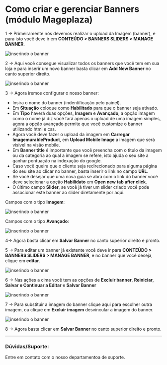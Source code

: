 # Como criar e gerenciar Banners (módulo Mageplaza)

1 -> Primeiramente nós devemos realizar o upload da Imagem (banner), e para isto você deve ir em **CONTEÚDO > BANNERS SLIDERS > MANAGE BANNER**.

![inserindo o banner](https://github.com/Oficina-do-Dev/Tutoriais/blob/main/Magento_2/078%20-%20Como%20criar%20e%20gerenciar%20Banners%20(módulo%20Mageplaza)/images/image1.png)

2 -> Aqui você consegue visualizar todos os banners que você tem em sua loja e para inserir um novo banner basta clicar em **Add New Banner** no canto superior direito.

![inserindo o banner](https://github.com/Oficina-do-Dev/Tutoriais/blob/main/Magento_2/078%20-%20Como%20criar%20e%20gerenciar%20Banners%20(módulo%20Mageplaza)/images/image2.png)

3 -> Agora iremos configurar o nosso banner:
- Insira o nome do banner (indentificação pelo painel).
- Em **Situação** coloque como **Habilitado** para que o banner seja ativado.
- Em **Tipo** haverá duas opções, **Imagem** e **Avançado**, a opção imagem como o nome já diz você fará apenas o upload de uma imagem simples, agora a opção avançado permite que você customize o banner utilizando html e css.
- Agora você deve fazer o upload da imagem em **Carregar ImagemurableProduct**, em **Upload Mobile Image** a imagem que será visivel na visão mobile.
- Em **Banner title** é importante que você preencha com o titulo da imagem ou da categoria ao qual a imagem se refere, isto ajuda o seu site a ganhar pontuação na indexação do google.
- Caso você queira que o cliente seja redirecionado para alguma página do seu site ao clicar no banner, basta inserir o link no campo **URL**.
- Se você desejar que uma nova guia se abra com o link do banner você deve selecionar a opção **Habilidato** em **Open new tab after click**.
- O último campo **Slider**, se você já tiver um slider criado você pode associonar este banner ao slider diretamente por aqui.

Campos com o tipo **Imagem**:

![inserindo o banner](https://github.com/Oficina-do-Dev/Tutoriais/blob/main/Magento_2/078%20-%20Como%20criar%20e%20gerenciar%20Banners%20(módulo%20Mageplaza)/images/image3.png)

Campos com o tipo **Avançado**:

![inserindo o banner](https://github.com/Oficina-do-Dev/Tutoriais/blob/main/Magento_2/078%20-%20Como%20criar%20e%20gerenciar%20Banners%20(módulo%20Mageplaza)/images/image4.png)

4-> Agora basta clicar em **Salvar Banner** no canto superior direito e pronto.

5 -> Para editar um banner já existente você deve ir para **CONTEÚDO > BANNERS SLIDERS > MANAGE BANNER**, e no banner que você deseja, clique em **editar**.

![inserindo o banner](https://github.com/Oficina-do-Dev/Tutoriais/blob/main/Magento_2/078%20-%20Como%20criar%20e%20gerenciar%20Banners%20(módulo%20Mageplaza)/images/image11.png)

6 -> Nas ações a cima você tem as opções de **Excluir banner**, **Reiniciar**, **Salvar e Continuar a Editar** e **Salvar Banner**

![inserindo o banner](https://github.com/Oficina-do-Dev/Tutoriais/blob/main/Magento_2/078%20-%20Como%20criar%20e%20gerenciar%20Banners%20(módulo%20Mageplaza)/images/image12.png)

7 -> Para substituir a imagem do banner clique aqui para escolher outra imagem, ou clique em **Excluir imagem** desvincular a imagem do banner.

![inserindo o banner](https://github.com/Oficina-do-Dev/Tutoriais/blob/main/Magento_2/078%20-%20Como%20criar%20e%20gerenciar%20Banners%20(módulo%20Mageplaza)/images/image13.png)

8 -> Agora basta clicar em **Salvar Banner** no canto superior direito e pronto.

<hr>

### Dúvidas/Suporte:
Entre em contato com o nosso departamentoa de suporte.
